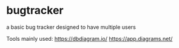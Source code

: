 # bugtracker
 a basic bug tracker designed to have multiple users

Tools mainly used: 
                  https://dbdiagram.io/
                  https://app.diagrams.net/
